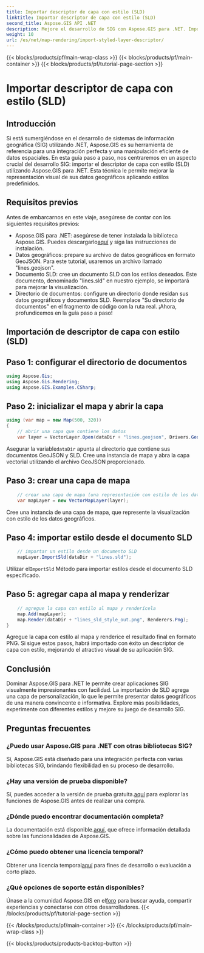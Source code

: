 ```yaml
---
title: Importar descriptor de capa con estilo (SLD)
linktitle: Importar descriptor de capa con estilo (SLD)
second_title: Aspose.GIS API .NET
description: Mejore el desarrollo de SIG con Aspose.GIS para .NET. Importe el descriptor de capa con estilo (SLD) sin esfuerzo. ¡Explora las posibilidades de personalización ahora!
weight: 10
url: /es/net/map-rendering/import-styled-layer-descriptor/
---
```


{{< blocks/products/pf/main-wrap-class >}}
{{< blocks/products/pf/main-container >}}
{{< blocks/products/pf/tutorial-page-section >}}

# Importar descriptor de capa con estilo (SLD)

## Introducción
Si está sumergiéndose en el desarrollo de sistemas de información geográfica (SIG) utilizando .NET, Aspose.GIS es su herramienta de referencia para una integración perfecta y una manipulación eficiente de datos espaciales. En esta guía paso a paso, nos centraremos en un aspecto crucial del desarrollo SIG: importar el descriptor de capa con estilo (SLD) utilizando Aspose.GIS para .NET. Esta técnica le permite mejorar la representación visual de sus datos geográficos aplicando estilos predefinidos.
## Requisitos previos
Antes de embarcarnos en este viaje, asegúrese de contar con los siguientes requisitos previos:
-  Aspose.GIS para .NET: asegúrese de tener instalada la biblioteca Aspose.GIS. Puedes descargarlo[aquí](https://releases.aspose.com/gis/net/) y siga las instrucciones de instalación.
- Datos geográficos: prepare su archivo de datos geográficos en formato GeoJSON. Para este tutorial, usaremos un archivo llamado "lines.geojson".
- Documento SLD: cree un documento SLD con los estilos deseados. Este documento, denominado "lines.sld" en nuestro ejemplo, se importará para mejorar la visualización.
- Directorio de documentos: configure un directorio donde residan sus datos geográficos y documentos SLD. Reemplace "Su directorio de documentos" en el fragmento de código con la ruta real.
¡Ahora, profundicemos en la guía paso a paso!
## Importación de descriptor de capa con estilo (SLD)
## Paso 1: configurar el directorio de documentos
```csharp
using Aspose.Gis;
using Aspose.Gis.Rendering;
using Aspose.GIS.Examples.CSharp;
```
## Paso 2: inicializar el mapa y abrir la capa
```csharp
using (var map = new Map(500, 320))
{
    // abrir una capa que contiene los datos
    var layer = VectorLayer.Open(dataDir + "lines.geojson", Drivers.GeoJson);
```
 Asegurar la variable`dataDir` apunta al directorio que contiene sus documentos GeoJSON y SLD.
Cree una instancia de mapa y abra la capa vectorial utilizando el archivo GeoJSON proporcionado.
## Paso 3: crear una capa de mapa
```csharp
    // crear una capa de mapa (una representación con estilo de los datos)
    var mapLayer = new VectorMapLayer(layer);
```
Cree una instancia de una capa de mapa, que represente la visualización con estilo de los datos geográficos.
## Paso 4: importar estilo desde el documento SLD
```csharp
    // importar un estilo desde un documento SLD
    mapLayer.ImportSld(dataDir + "lines.sld");
```
 Utilizar el`ImportSld` Método para importar estilos desde el documento SLD especificado.
## Paso 5: agregar capa al mapa y renderizar
```csharp
    // agregue la capa con estilo al mapa y renderícela
    map.Add(mapLayer);
    map.Render(dataDir + "lines_sld_style_out.png", Renderers.Png);
}
```
Agregue la capa con estilo al mapa y renderice el resultado final en formato PNG.
Si sigue estos pasos, habrá importado con éxito un descriptor de capa con estilo, mejorando el atractivo visual de su aplicación SIG.
## Conclusión
Dominar Aspose.GIS para .NET le permite crear aplicaciones SIG visualmente impresionantes con facilidad. La importación de SLD agrega una capa de personalización, lo que le permite presentar datos geográficos de una manera convincente e informativa. Explore más posibilidades, experimente con diferentes estilos y mejore su juego de desarrollo SIG.
## Preguntas frecuentes
### ¿Puedo usar Aspose.GIS para .NET con otras bibliotecas SIG?
Sí, Aspose.GIS está diseñado para una integración perfecta con varias bibliotecas SIG, brindando flexibilidad en su proceso de desarrollo.
### ¿Hay una versión de prueba disponible?
 Sí, puedes acceder a la versión de prueba gratuita.[aquí](https://releases.aspose.com/) para explorar las funciones de Aspose.GIS antes de realizar una compra.
### ¿Dónde puedo encontrar documentación completa?
 La documentación está disponible.[aquí](https://reference.aspose.com/gis/net/), que ofrece información detallada sobre las funcionalidades de Aspose.GIS.
### ¿Cómo puedo obtener una licencia temporal?
 Obtener una licencia temporal[aquí](https://purchase.aspose.com/temporary-license/) para fines de desarrollo o evaluación a corto plazo.
### ¿Qué opciones de soporte están disponibles?
 Únase a la comunidad Aspose.GIS en el[foro](https://forum.aspose.com/c/gis/33) para buscar ayuda, compartir experiencias y conectarse con otros desarrolladores.
{{< /blocks/products/pf/tutorial-page-section >}}

{{< /blocks/products/pf/main-container >}}
{{< /blocks/products/pf/main-wrap-class >}}

{{< blocks/products/products-backtop-button >}}
